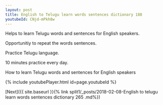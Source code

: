 ```yaml
---
layout: post
title: English to Telugu learn words sentences dictionary 188 
youtubeId: CNjd-mPkh8w
---
```

 
 
Helps to learn Telugu words and sentences for English speakers.

Opportunitiy to repeat the words sentences. 

Practice Telugu language. 
 
10 minutes practice every day. 
 
How to learn Telugu words and sentences for English speakers 
 
{% include youtubePlayer.html id=page.youtubeId %}
 
 
[Next]({{ site.baseurl }}{% link  split1/_posts/2018-02-08-English to telugu learn words sentences dictionary 265 .md%})
 
